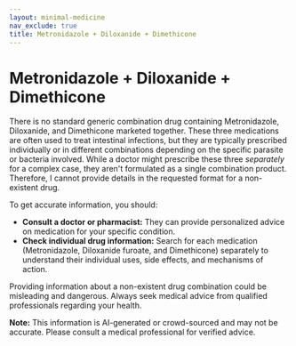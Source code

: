 ```yaml
---
layout: minimal-medicine
nav_exclude: true
title: Metronidazole + Diloxanide + Dimethicone
---
```


# Metronidazole + Diloxanide + Dimethicone

There is no standard generic combination drug containing Metronidazole, Diloxanide, and Dimethicone marketed together.  These three medications are often used to treat intestinal infections, but they are typically prescribed individually or in different combinations depending on the specific parasite or bacteria involved.  While a doctor might prescribe these three *separately* for a complex case, they aren't formulated as a single combination product.  Therefore, I cannot provide details in the requested format for a non-existent drug.

To get accurate information, you should:

* **Consult a doctor or pharmacist:** They can provide personalized advice on medication for your specific condition.
* **Check individual drug information:**  Search for each medication (Metronidazole, Diloxanide furoate, and Dimethicone) separately to understand their individual uses, side effects, and mechanisms of action.

Providing information about a non-existent drug combination could be misleading and dangerous.  Always seek medical advice from qualified professionals regarding your health.


**Note:** This information is AI-generated or crowd-sourced and may not be accurate. Please consult a medical professional for verified advice.